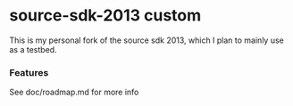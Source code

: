 # source-sdk-2013 custom

This is my personal fork of the source sdk 2013, which I plan to mainly use as a testbed.

### Features

See doc/roadmap.md for more info
